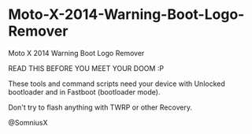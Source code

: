 # Moto-X-2014-Warning-Boot-Logo-Remover
Moto X 2014 Warning Boot Logo Remover

READ THIS BEFORE YOU MEET YOUR DOOM :P

These tools and command scripts 
need your device with Unlocked bootloader 
and in Fastboot (bootloader mode).

Don't try to flash anything with TWRP or
other Recovery.

@SomniusX